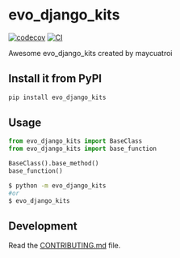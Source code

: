 # evo_django_kits

[![codecov](https://codecov.io/gh/maycuatroi/evo-django-kits/branch/main/graph/badge.svg?token=evo-django-kits_token_here)](https://codecov.io/gh/maycuatroi/evo-django-kits)
[![CI](https://github.com/maycuatroi/evo-django-kits/actions/workflows/main.yml/badge.svg)](https://github.com/maycuatroi/evo-django-kits/actions/workflows/main.yml)

Awesome evo_django_kits created by maycuatroi

## Install it from PyPI

```bash
pip install evo_django_kits
```

## Usage

```py
from evo_django_kits import BaseClass
from evo_django_kits import base_function

BaseClass().base_method()
base_function()
```

```bash
$ python -m evo_django_kits
#or
$ evo_django_kits
```

## Development

Read the [CONTRIBUTING.md](CONTRIBUTING.md) file.
